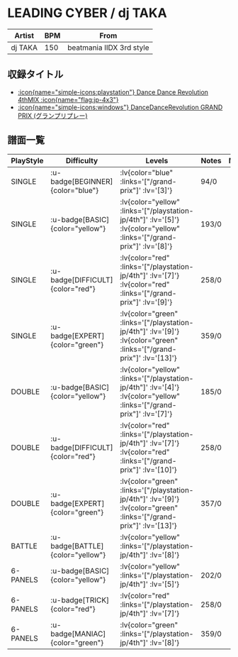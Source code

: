 # LEADING CYBER / dj TAKA

|Artist|BPM|From|
|------|---|----|
|dj TAKA|150|beatmania IIDX 3rd style|

## 収録タイトル

- [ :icon{name="simple-icons:playstation"} Dance Dance Revolution 4thMIX :icon{name="flag:jp-4x3"} ](/playstation-jp/4th)
- [ :icon{name="simple-icons:windows"} DanceDanceRevolution GRAND PRIX (グランプリプレー)](/grand-prix)

## 譜面一覧

|PlayStyle|Difficulty|Levels|Notes|Movie|
|---------|----------|------|-----|-----|
|SINGLE| :u-badge[BEGINNER]{color="blue"} | :lv{color="blue" :links='["/grand-prix"]' :lv='[3]'} |94/0||
|SINGLE| :u-badge[BASIC]{color="yellow"} | :lv{color="yellow" :links='["/playstation-jp/4th"]' :lv='[5]'}  :lv{color="yellow" :links='["/grand-prix"]' :lv='[8]'} |193/0||
|SINGLE| :u-badge[DIFFICULT]{color="red"} | :lv{color="red" :links='["/playstation-jp/4th"]' :lv='[7]'}  :lv{color="red" :links='["/grand-prix"]' :lv='[9]'} |258/0||
|SINGLE| :u-badge[EXPERT]{color="green"} | :lv{color="green" :links='["/playstation-jp/4th"]' :lv='[9]'}  :lv{color="green" :links='["/grand-prix"]' :lv='[13]'} |359/0||
|DOUBLE| :u-badge[BASIC]{color="yellow"} | :lv{color="yellow" :links='["/playstation-jp/4th"]' :lv='[4]'}  :lv{color="yellow" :links='["/grand-prix"]' :lv='[7]'} |185/0||
|DOUBLE| :u-badge[DIFFICULT]{color="red"} | :lv{color="red" :links='["/playstation-jp/4th"]' :lv='[7]'}  :lv{color="red" :links='["/grand-prix"]' :lv='[10]'} |258/0||
|DOUBLE| :u-badge[EXPERT]{color="green"} | :lv{color="green" :links='["/playstation-jp/4th"]' :lv='[9]'}  :lv{color="green" :links='["/grand-prix"]' :lv='[13]'} |357/0||
|BATTLE| :u-badge[BATTLE]{color="yellow"} | :lv{color="yellow" :links='["/playstation-jp/4th"]' :lv='[8]'} |||
|6-PANELS| :u-badge[BASIC]{color="yellow"} | :lv{color="yellow" :links='["/playstation-jp/4th"]' :lv='[5]'} |202/0||
|6-PANELS| :u-badge[TRICK]{color="red"} | :lv{color="red" :links='["/playstation-jp/4th"]' :lv='[7]'} |258/0||
|6-PANELS| :u-badge[MANIAC]{color="green"} | :lv{color="green" :links='["/playstation-jp/4th"]' :lv='[8]'} |359/0||
